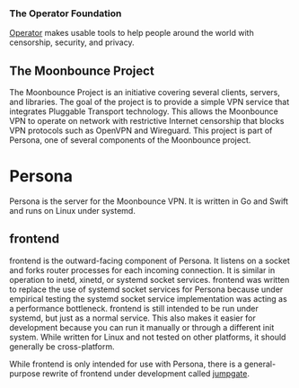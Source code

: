 ### The Operator Foundation

[Operator](https://operatorfoundation.org) makes usable tools to help people around the world with censorship, security,
and privacy.

## The Moonbounce Project
The Moonbounce Project is an initiative covering several clients, servers, and libraries. The goal of the project is to
provide a simple VPN service that integrates Pluggable Transport technology. This allows the Moonbounce VPN to operate
on network with restrictive Internet censorship that blocks VPN protocols such as OpenVPN and Wireguard. This project is
part of Persona, one of several components of the Moonbounce project.

# Persona

Persona is the server for the Moonbounce VPN. It is written in Go and Swift and runs on Linux under systemd.

## frontend

frontend is the outward-facing component of Persona. It listens on a socket and forks router processes for each
incoming connection. It is similar in operation to inetd, xinetd, or systemd socket services. frontend was written
to replace the use of systemd socket services for Persona because under empirical testing the systemd socket service
implementation was acting as a performance bottleneck. frontend is still intended to be run under systemd, but just
as a normal service. This also makes it easier for development because you can run it manually or through a different
init system. While written for Linux and not tested on other platforms, it should generally be cross-platform.

While frontend is only intended for use with Persona, there is a general-purpose rewrite of frontend under development called
[jumpgate](https://github.com/blanu/jumpgate/blob/main/main.go).